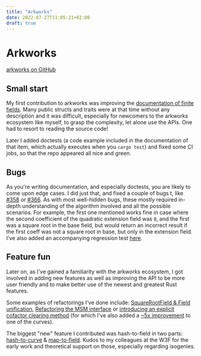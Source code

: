 ```yaml
---
title: "Arkworks"
date: 2022-07-27T11:05:21+02:00
draft: true
---
```


# Arkworks

[arkworks on GitHub](https://github.com/arkworks-rs)

## Small start

My first contribution to arkworks was improving the [documentation of finite fields](https://github.com/arkworks-rs/algebra/pull/334).
Many public structs and traits were at that time without any description and it was difficult, especially for newcomers to the arkworks ecosystem like myself, to grasp the complexity, let alone use the APIs. One had to resort to reading the source code!

Later I added doctests (a code example included in the documentation of that item, which actually executes when you `cargo test`) and fixed some CI jobs, so that the repo appeared all nice and green.

## Bugs

As you're writing documentation, and especially doctests, you are likely to come upon edge cases. I did just that, and fixed a couple of bugs t, like [#358](https://github.com/arkworks-rs/algebra/pull/358) or [#366](https://github.com/arkworks-rs/algebra/pull/366). As with most well-hidden bugs, these mostly required in-depth understanding of the algorithm involved and all the possible scenarios. For example, the first one mentioned works fine in case where the second coefficient of the quadratic extension field was `0`, and the first was a square root in the base field, but would return an incorrect result if the first coeff was not a square root in base, but only in the extension field. I've also added an accompanying regression test [here](https://github.com/arkworks-rs/curves/pull/89).

## Feature fun

Later on, as I've gained a familiarity with the arkworks ecosystem, I got involved in adding new features as well as improving the API to be more user friendly and to make better use of the newest and greatest Rust features.

Some examples of refactorings I've done include: [SquareRootField & Field unification](https://github.com/arkworks-rs/algebra/pull/422), [Refactoring the MSM interface](https://github.com/arkworks-rs/algebra/pull/425) or [introducing an explicit cofactor clearing method](https://github.com/arkworks-rs/algebra/pull/420) (for which I've also added a [~5x improvement](https://github.com/arkworks-rs/curves/pull/103/) to one of the curves).

The biggest "new" feature I contributed was hash-to-field in two parts: [hash-to-curve](https://github.com/arkworks-rs/algebra/pull/405) & [map-to-field](https://github.com/arkworks-rs/algebra/pull/430). Kudos to my colleagues at the W3F for the early work and theoretical support on those, especially regarding isogenies.

